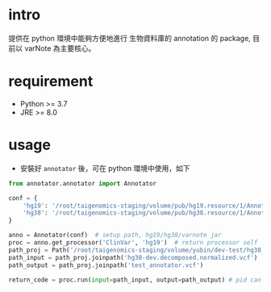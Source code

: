 # intro
提供在 python 環境中能夠方便地進行 生物資料庫的 annotation 的 package, 目前以 varNote 為主要核心。

# requirement
- Python >= 3.7
- JRE >= 8.0

# usage
- 安裝好 `annotator` 後，可在 python 環境中使用，如下
```python
from annotator.annotator import Annotator

conf = {
    'hg19': '/root/taigenomics-staging/volume/pub/hg19.resource/1/Annotator',
    'hg38': '/root/taigenomics-staging/volume/pub/hg38.resource/1/Annotator'
}

anno = Annotator(conf)  # setup path, hg19/hg38/varnote jar
proc = anno.get_processor('ClinVar', 'hg19')  # return processor self
path_proj = Path('/root/taigenomics-staging/volume/yubin/dev-test/hg38_dev.sample/2')
path_input = path_proj.joinpath('hg38-dev.decomposed.normalized.vcf')
path_output = path_proj.joinpath('test_annotator.vcf')

return_code = proc.run(input=path_input, output=path_output) # pid can be accessed from proc.processor.pid
```
